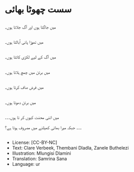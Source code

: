 # سست چھوٹا بھائی

##
میں جاگتا ہوں اور آگ جلاتا ہوں۔

##
میں تھوڑا پانی اُبالتا ہوں۔

##
میں آگ کے لیے لکڑی کاٹتا ہوں۔

##
میں برتن میں چمچ ہلاتا ہوں۔

##
میں فرش صاف کرتا ہوں۔

##
میں برتن دھوتا ہوں۔

##
میں اتنی محنت کیوں کر تا ہوں۔۔۔

۔۔۔ جبکہ میرا بھائی کھیلنے میں مصروف ہوتا ہے؟

##
* License: [CC-BY-NC]
* Text: Clare Verbeek, Thembani Dladla, Zanele Buthelezi
* Illustration: Mlungisi Dlamini
* Translation: Samrina Sana
* Language: ur
